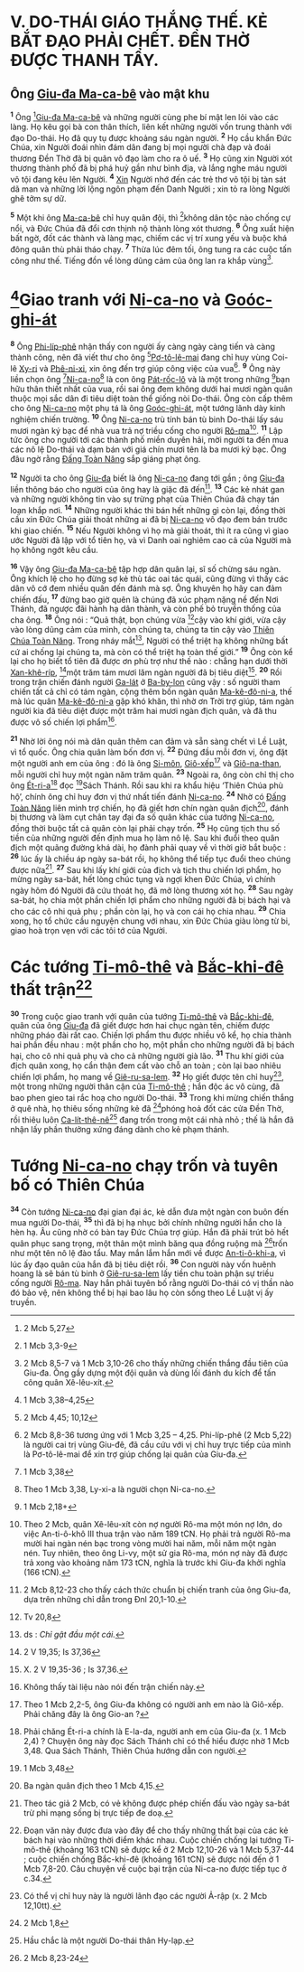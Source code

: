 # V. DO-THÁI GIÁO THẮNG THẾ. KẺ BẮT ĐẠO PHẢI CHẾT. ĐỀN THỜ ĐƯỢC THANH TẨY.

## Ông [Giu-đa Ma-ca-bê]() vào mật khu
<sup><b>1</b></sup> Ông [^1*][Giu-đa Ma-ca-bê]() và những người cùng phe bí mật len lỏi vào các làng. Họ kêu gọi bà con thân thích, liên kết những người vốn trung thành với đạo Do-thái. Họ đã quy tụ được khoảng sáu ngàn người. <sup><b>2</b></sup> Họ cầu khẩn Đức Chúa, xin Người đoái nhìn đám dân đang bị mọi người chà đạp và đoái thương Đền Thờ đã bị quân vô đạo làm cho ra ô uế. <sup><b>3</b></sup> Họ cũng xin Người xót thương thành phố đã bị phá huỷ gần như bình địa, và lắng nghe máu người vô tội đang kêu lên Người. <sup><b>4</b></sup> [Xin]() Người nhớ đến các trẻ thơ vô tội bị tàn sát dã man và những lời lộng ngôn phạm đến Danh Người ; xin tỏ ra lòng Người ghê tởm sự dữ.

<sup><b>5</b></sup> Một khi ông [Ma-ca-bê]() chỉ huy quân đội, thì [^2*]không dân tộc nào chống cự nổi, và Đức Chúa đã đổi cơn thịnh nộ thành lòng xót thương. <sup><b>6</b></sup> Ông xuất hiện bất ngờ, đốt các thành và làng mạc, chiếm các vị trí xung yếu và buộc khá đông quân thù phải tháo chạy. <sup><b>7</b></sup> Thừa lúc đêm tối, ông tung ra các cuộc tấn công như thế. Tiếng đồn về lòng dũng cảm của ông lan ra khắp vùng[^1].


# [^3*]Giao tranh với [Ni-ca-no]() và [Goóc-ghi-át]()
<sup><b>8</b></sup> Ông [Phi-líp-phê]() nhận thấy con người ấy càng ngày càng tiến và càng thành công, nên đã viết thư cho ông [^4*][Pơ-tô-lê-mai]() đang chỉ huy vùng Coi-lê [Xy-ri]() và [Phê-ni-xi](), xin ông đến trợ giúp công việc của vua[^2]. <sup><b>9</b></sup> Ông này liền chọn ông [^5*][Ni-ca-no]()[^3] là con ông [Pát-rốc-lô]() và là một trong những [^6*]bạn hữu thân thiết nhất của vua, rồi sai ông đem không dưới hai mươi ngàn quân thuộc mọi sắc dân đi tiêu diệt toàn thể giống nòi Do-thái. Ông còn cấp thêm cho ông [Ni-ca-no]() một phụ tá là ông [Goóc-ghi-át](), một tướng lãnh dày kinh nghiệm chiến trường. <sup><b>10</b></sup> Ông [Ni-ca-no]() trù tính bán tù binh Do-thái lấy sáu mươi ngàn ký bạc để nhà vua trả nợ triều cống cho người [Rô-ma]()[^4]. <sup><b>11</b></sup> Lập tức ông cho người tới các thành phố miền duyên hải, mời người ta đến mua các nô lệ Do-thái và dạm bán với giá chín mươi tên là ba mươi ký bạc. Ông đâu ngờ rằng [Đấng Toàn Năng]() sắp giáng phạt ông.

<sup><b>12</b></sup> Người ta cho ông [Giu-đa]() biết là ông [Ni-ca-no]() đang tới gần ; ông [Giu-đa]() liền thông báo cho người của ông hay là giặc đã đến[^5]. <sup><b>13</b></sup> Các kẻ nhát gan và những người không tin vào sự trừng phạt của Thiên Chúa đã chạy tán loạn khắp nơi. <sup><b>14</b></sup> Những người khác thì bán hết những gì còn lại, đồng thời cầu xin Đức Chúa giải thoát những ai đã bị [Ni-ca-no]() vô đạo đem bán trước khi giao chiến. <sup><b>15</b></sup> Nếu Người không vì họ mà giải thoát, thì ít ra cũng vì giao ước Người đã lập với tổ tiên họ, và vì Danh oai nghiêm cao cả của Người mà họ không ngớt kêu cầu.

<sup><b>16</b></sup> Vậy ông [Giu-đa Ma-ca-bê]() tập hợp dân quân lại, sĩ số chừng sáu ngàn. Ông khích lệ cho họ đừng sợ kẻ thù tác oai tác quái, cũng đừng vì thấy các dân vô cớ đem nhiều quân đến đánh mà sợ. Ông khuyên họ hãy can đảm chiến đấu, <sup><b>17</b></sup> đừng bao giờ quên là chúng đã xúc phạm nặng nề đến Nơi Thánh, đã ngược đãi hành hạ dân thành, và còn phế bỏ truyền thống của cha ông. <sup><b>18</b></sup> Ông nói : “Quả thật, bọn chúng vừa [^7*]cậy vào khí giới, vừa cậy vào lòng dũng cảm của mình, còn chúng ta, chúng ta tin cậy vào [Thiên Chúa Toàn Năng](). Trong nháy mắt[^6], Người có thể triệt hạ không những bất cứ ai chống lại chúng ta, mà còn có thể triệt hạ toàn thế giới.” <sup><b>19</b></sup> Ông còn kể lại cho họ biết tổ tiên đã được ơn phù trợ như thế nào : chẳng hạn dưới thời [Xan-khê-ríp](), [^8*]một trăm tám mươi lăm ngàn người đã bị tiêu diệt[^7]. <sup><b>20</b></sup> Rồi trong trận chiến đánh người [Ga-lát]() ở [Ba-by-lon]() cũng vậy : số người tham chiến tất cả chỉ có tám ngàn, cộng thêm bốn ngàn quân [Ma-kê-đô-ni-a](), thế mà lúc quân [Ma-kê-đô-ni-a]() gặp khó khăn, thì nhờ ơn Trời trợ giúp, tám ngàn người kia đã tiêu diệt được một trăm hai mươi ngàn địch quân, và đã thu được vô số chiến lợi phẩm[^8].

<sup><b>21</b></sup> Nhờ lời ông nói mà dân quân thêm can đảm và sẵn sàng chết vì Lề Luật, vì tổ quốc. Ông chia quân làm bốn đơn vị. <sup><b>22</b></sup> Đứng đầu mỗi đơn vị, ông đặt một người anh em của ông : đó là ông [Si-môn](), [Giô-xếp]()[^9] và [Giô-na-than](), mỗi người chỉ huy một ngàn năm trăm quân. <sup><b>23</b></sup> Ngoài ra, ông còn chỉ thị cho ông [Ét-ri-a]()[^10] đọc [^9*]Sách Thánh. Rồi sau khi ra khẩu hiệu ‘Thiên Chúa phù hộ’, chính ông chỉ huy đơn vị thứ nhất tiến đánh [Ni-ca-no](). <sup><b>24</b></sup> Nhờ có [Đấng Toàn Năng]() liên minh trợ chiến, họ đã giết hơn chín ngàn quân địch[^11], đánh bị thương và làm cụt chân tay đại đa số quân khác của tướng [Ni-ca-no](), đồng thời buộc tất cả quân còn lại phải chạy trốn. <sup><b>25</b></sup> Họ cũng tịch thu số tiền của những người đến định mua họ làm nô lệ. Sau khi đuổi theo quân địch một quãng đường khá dài, họ đành phải quay về vì thời giờ bắt buộc : <sup><b>26</b></sup> lúc ấy là chiều áp ngày sa-bát rồi, họ không thể tiếp tục đuổi theo chúng được nữa[^12]. <sup><b>27</b></sup> Sau khi lấy khí giới của địch và tịch thu chiến lợi phẩm, họ mừng ngày sa-bát, hết lòng chúc tụng và ngợi khen Đức Chúa, vì chính ngày hôm đó Người đã cứu thoát họ, đã mở lòng thương xót họ. <sup><b>28</b></sup> Sau ngày sa-bát, họ chia một phần chiến lợi phẩm cho những người đã bị bách hại và cho các cô nhi quả phụ ; phần còn lại, họ và con cái họ chia nhau. <sup><b>29</b></sup> Chia xong, họ tổ chức cầu nguyện chung với nhau, xin Đức Chúa giàu lòng từ bi, giao hoà trọn vẹn với các tôi tớ của Người.


# Các tướng [Ti-mô-thê]() và [Bắc-khi-đê]() thất trận[^13]
<sup><b>30</b></sup> Trong cuộc giao tranh với quân của tướng [Ti-mô-thê]() và [Bắc-khi-đê](), quân của ông [Giu-đa]() đã giết được hơn hai chục ngàn tên, chiếm được những pháo đài rất cao. Chiến lợi phẩm thu được nhiều vô kể, họ chia thành hai phần đều nhau : một phần cho họ, một phần cho những người đã bị bách hại, cho cô nhi quả phụ và cho cả những người già lão. <sup><b>31</b></sup> Thu khí giới của địch quân xong, họ cẩn thận đem cất vào chỗ an toàn ; còn lại bao nhiêu chiến lợi phẩm, họ mang về [Giê-ru-sa-lem](). <sup><b>32</b></sup> Họ giết được tên chỉ huy[^14], một trong những người thân cận của [Ti-mô-thê]() ; hắn độc ác vô cùng, đã bao phen gieo tai rắc hoạ cho người Do-thái. <sup><b>33</b></sup> Trong khi mừng chiến thắng ở quê nhà, họ thiêu sống những kẻ đã [^10*]phóng hoả đốt các cửa Đền Thờ, rồi thiêu luôn [Ca-lít-thê-nê]()[^15] đang trốn trong một cái nhà nhỏ ; thế là hắn đã nhận lấy phần thưởng xứng đáng dành cho kẻ phạm thánh.


# Tướng [Ni-ca-no]() chạy trốn và tuyên bố có Thiên Chúa
<sup><b>34</b></sup> Còn tướng [Ni-ca-no]() đại gian đại ác, kẻ dẫn đưa một ngàn con buôn đến mua người Do-thái, <sup><b>35</b></sup> thì đã bị hạ nhục bởi chính những người hắn cho là hèn hạ. Âu cũng nhờ có bàn tay Đức Chúa trợ giúp. Hắn đã phải trút bỏ hết quân phục sang trọng, một thân một mình băng qua đồng ruộng mà [^11*]trốn như một tên nô lệ đào tẩu. May mắn lắm hắn mới về được [An-ti-ô-khi-a](), vì lúc ấy đạo quân của hắn đã bị tiêu diệt rồi. <sup><b>36</b></sup> Con người này vốn huênh hoang là sẽ bán tù binh ở [Giê-ru-sa-lem]() lấy tiền chu toàn phận sự triều cống người [Rô-ma](). Nay hắn phải tuyên bố rằng người Do-thái có vị thần nào đó bảo vệ, nên không thể bị hại bao lâu họ còn sống theo Lề Luật vị ấy truyền.

[^1]: 2 Mcb 8,5-7 và 1 Mcb 3,10-26 cho thấy những chiến thắng đầu tiên của Giu-đa. Ông gầy dựng một đội quân và dùng lối đánh du kích để tấn công quân Xê-lêu-xít.
[^2]: 2 Mcb 8,8-36 tương ứng với 1 Mcb 3,25 – 4,25. Phi-líp-phê (2 Mcb 5,22) là người cai trị vùng Giu-đê, đã cầu cứu với vị chỉ huy trực tiếp của mình là Pơ-tô-lê-mai để xin trợ giúp chống lại quân của Giu-đa.
[^3]: Theo 1 Mcb 3,38, Ly-xi-a là người chọn Ni-ca-no.
[^4]: Theo 2 Mcb, quân Xê-lêu-xít còn nợ người Rô-ma một món nợ lớn, do việc An-ti-ô-khô III thua trận vào năm 189 tCN. Họ phải trả người Rô-ma mười hai ngàn nén bạc trong vòng mười hai năm, mỗi năm một ngàn nén. Tuy nhiên, theo ông Li-vy, một sử gia Rô-ma, món nợ này đã được trả xong vào khoảng năm 173 tCN, nghĩa là trước khi Giu-đa khởi nghĩa (166 tCN).
[^5]: 2 Mcb 8,12-23 cho thấy cách thức chuẩn bị chiến tranh của ông Giu-đa, dựa trên những chỉ dẫn trong Đnl 20,1-10.
[^6]: ds : *Chỉ gật đầu một cái.*
[^7]: X. 2 V 19,35-36 ; Is 37,36.
[^8]: Không thấy tài liệu nào nói đến trận chiến này.
[^9]: Theo 1 Mcb 2,2-5, ông Giu-đa không có người anh em nào là Giô-xếp. Phải chăng đây là ông Gio-an ?
[^10]: Phải chăng Ét-ri-a chính là E-la-da, người anh em của Giu-đa (x. 1 Mcb 2,4) ? Chuyện ông này đọc Sách Thánh chỉ có thể hiểu được nhờ 1 Mcb 3,48. Qua Sách Thánh, Thiên Chúa hướng dẫn con người.
[^11]: Ba ngàn quân địch theo 1 Mcb 4,15.
[^12]: Theo tác giả 2 Mcb, có vẻ không được phép chiến đấu vào ngày sa-bát trừ phi mạng sống bị trực tiếp đe doạ.
[^13]: Đoạn văn này được đưa vào đây để cho thấy những thất bại của các kẻ bách hại vào những thời điểm khác nhau. Cuộc chiến chống lại tướng Ti-mô-thê (khoảng 163 tCN) sẽ được kể ở 2 Mcb 12,10-26 và 1 Mcb 5,37-44 ; cuộc chiến chống Bắc-khi-đê (khoảng 161 tCN) sẽ được nói đến ở 1 Mcb 7,8-20. Câu chuyện về cuộc bại trận của Ni-ca-no được tiếp tục ở c.34.
[^14]: Có thể vị chỉ huy này là người lãnh đạo các người Ả-rập (x. 2 Mcb 12,10tt).
[^15]: Hầu chắc là một người Do-thái thân Hy-lạp.
[^1*]: 2 Mcb 5,27
[^2*]: 1 Mcb 3,3-9
[^3*]: 1 Mcb 3,38–4,25
[^4*]: 2 Mcb 4,45; 10,12
[^5*]: 1 Mcb 3,38
[^6*]: 1 Mcb 2,18+
[^7*]: Tv 20,8
[^8*]: 2 V 19,35; Is 37,36
[^9*]: 1 Mcb 3,48
[^10*]: 2 Mcb 1,8
[^11*]: 2 Mcb 8,23-24